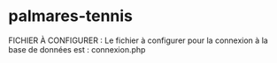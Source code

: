 # palmares-tennis

FICHIER À CONFIGURER : 
Le fichier à configurer pour la connexion à la base de données est : connexion.php
